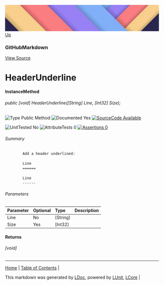 ![](../Content/LDoc-banner-small.png "")
[Up](GitHubMarkdown.md)
### GitHubMarkdown
[View Source](GitHubMarkdown.md)
# HeaderUnderline
#### InstanceMethod
###### public [void] HeaderUnderline([String] Line, [Int32] Size);

![Type Public Method](http://b.repl.ca/v1/Type-Public%20Method-lightgrey.png "") ![Documented Yes](http://b.repl.ca/v1/Documented-Yes-brightgreen.png "") [![SourceCode Available](http://b.repl.ca/v1/SourceCode-Available-brightgreen.png "")](GitHubMarkdown.md)

![UnitTested No](http://b.repl.ca/v1/UnitTested-No-lightgrey.png "") ![AttributeTests 0](http://b.repl.ca/v1/AttributeTests-0-lightgrey.png "") [![Assertions 0](http://b.repl.ca/v1/Assertions-0-brightgreen.png "")](GitHubMarkdown.md)
###### Summary

            Add a header underlined:
            
            Line
            ======
            
            Line 
            ------
            
###### Parameters

Parameter | Optional | Type | Description
:---  | :---  | :---  | :--- 
Line | No | [String] | 
Size | Yes | [Int32] | 

#### Returns
###### [void]
---

[Home](../../README.md) | [Table of Contents](../../TableOfContents.md) | 


This markdown was generated by [LDoc](https://github.com/CodeSingularity/LDoc), powered by [LUnit](https://github.com/CodeSingularity/LUnit), [LCore](https://github.com/CodeSingularity/LCore) | 

